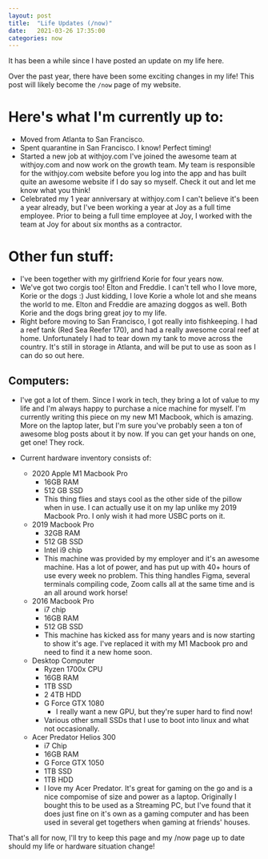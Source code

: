 ```yaml
---
layout: post
title:  "Life Updates (/now)"
date:   2021-03-26 17:35:00
categories: now
---
```


It has been a while since I have posted an update on my life here.

Over the past year, there have been some exciting changes in my life!
This post will likely become the ```/now``` page of my website.

# Here's what I'm currently up to:
* Moved from Atlanta to San Francisco.
* Spent quarantine in San Francisco. I know! Perfect timing!
* Started a new job at withjoy.com I've joined the awesome team at withjoy.com and now work on the growth team.
My team is responsible for the withjoy.com website before you log into the app and has built quite an awesome website if I do say so myself. Check it out and let me know what you think!
* Celebrated my 1 year anniversary at withjoy.com
I can't believe it's been a year already, but I've been working a year at Joy as a full time employee. Prior to being a full time employee at Joy, I worked with the team at Joy for about six months as a contractor.

# Other fun stuff:
* I've been together with my girlfriend Korie for four years now.
* We've got two corgis too! Elton and Freddie. I can't tell who I love more, Korie or the dogs :) Just kidding, I love Korie a whole lot and she means the world to me. Elton and Freddie are amazing doggos as well. Both Korie and the dogs bring great joy to my life.
* Right before moving to San Francisco, I got really into fishkeeping.
I had a reef tank (Red Sea Reefer 170), and had a really awesome coral reef at home. Unfortunately I had to tear down my tank to move across the country. It's still in storage in Atlanta, and will be put to use as soon as I can do so out here.

## Computers:
* I've got a lot of them. Since I work in tech, they bring a lot of value to my life and I'm always happy to purchase a nice machine for myself. I'm currently writing this piece on my new M1 Macbook, which is amazing. More on the laptop later, but I'm sure you've probably seen a ton of awesome blog posts about it by now. If you can get your hands on one, get one! They rock.

* Current hardware inventory consists of:
    * 2020 Apple M1 Macbook Pro
        * 16GB RAM
        * 512 GB SSD
        * This thing flies and stays cool as the other side of the pillow when in use. I can actually use it on my lap unlike my 2019 Macbook Pro. I only wish it had more USBC ports on it.
    * 2019 Macbook Pro
        * 32GB RAM
        * 512 GB SSD
        * Intel i9 chip
        * This machine was provided by my employer and it's an awesome machine. Has a lot of power, and has put up with 40+ hours of use every week no problem. This thing handles Figma, several terminals compiling code, Zoom calls all at the same time and is an all around work horse!
    * 2016 Macbook Pro
        * i7 chip
        * 16GB RAM
        * 512 GB SSD
        * This machine has kicked ass for many years and is now starting to show it's age. I've replaced it with my M1 Macbook pro and need to find it a new home soon.
    * Desktop Computer
        * Ryzen 1700x CPU
        * 16GB RAM
        * 1TB SSD
        * 2 4TB HDD
        * G Force GTX 1080
            * I really want a new GPU, but they're super hard to find now!
        * Various other small SSDs that I use to boot into linux and what not occasionally.
    * Acer Predator Helios 300
        * i7 Chip
        * 16GB RAM
        * G Force GTX 1050
        * 1TB SSD
        * 1TB HDD
        * I love my Acer Predator. It's great for gaming on the go and is a nice compomise of size and power as a laptop. Originally I bought this to be used as a Streaming PC, but I've found that it does just fine on it's own as a gaming computer and has been used in several get togethers when gaming at friends' houses.

That's all for now, I'll try to keep this page and my /now page up to date should my life or hardware situation change!

